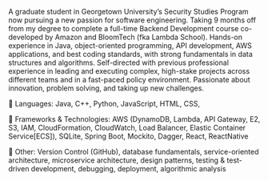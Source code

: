 A graduate student in Georgetown University’s Security Studies Program now pursuing a new passion for software engineering. Taking 9 months off from my degree to complete a full-time Backend Development course co-developed by Amazon and BloomTech (fka Lambda School). Hands-on experience in Java, object-oriented programming, API development, AWS applications, and best coding standards, with strong fundamentals in data structures and algorithms. Self-directed with previous professional experience in leading and executing complex, high-stake projects across different teams and in a fast-paced policy environment. Passionate about innovation, problem solving, and taking up new challenges.


📌 Languages: Java, C++, Python, JavaScript, HTML, CSS,

📌 Frameworks & Technologies: AWS (DynamoDB, Lambda, API Gateway, E2, S3, IAM, CloudFormation, CloudWatch, Load Balancer, Elastic Container Service[ECS]), SQLite, Spring Boot, Mockito, Dagger, React, ReactNative

📌 Other: Version Control (GitHub), database fundamentals, service-oriented architecture, microservice architecture, design patterns, testing & test-driven development, debugging, deployment, algorithmic analysis

